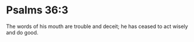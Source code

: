 # Psalms 36:3

The words of his mouth are trouble and deceit; he has ceased to act wisely and do good.
